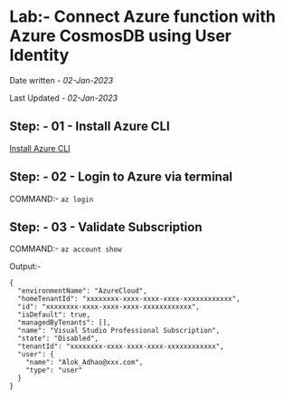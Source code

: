 <h1> Lab:- Connect Azure function with Azure CosmosDB using User Identity </h1>

Date written -  <em> 02-Jan-2023 </em>

Last Updated - <em> 02-Jan-2023 </em>


<h2>Step: - 01 -  Install Azure CLI</h2>

<a href="https://learn.microsoft.com/en-in/cli/azure/install-azure-cli#install" >Install Azure CLI</a>


<h2>Step: - 02 -  Login to Azure via terminal </h2>

COMMAND:- `az login`

<h2> Step: - 03 -  Validate Subscription </h2>

COMMAND:- `az account show`

Output:- 

```
{
  "environmentName": "AzureCloud",
  "homeTenantId": "xxxxxxxx-xxxx-xxxx-xxxx-xxxxxxxxxxxx",
  "id": "xxxxxxxx-xxxx-xxxx-xxxx-xxxxxxxxxxxx",
  "isDefault": true,
  "managedByTenants": [],
  "name": "Visual Studio Professional Subscription",
  "state": "Disabled",
  "tenantId": "xxxxxxxx-xxxx-xxxx-xxxx-xxxxxxxxxxxx",
  "user": {
    "name": "Alok_Adhao@xxx.com",
    "type": "user"
  }
}
```



